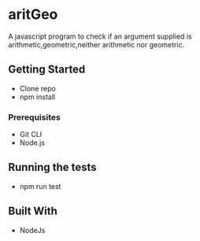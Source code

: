 # aritGeo

A javascript program to check  if an argument supplied is arithmetic,geometric,neither arithmetic nor geometric.


## Getting Started

* Clone repo
* npm install

### Prerequisites

* Git CLI
* Node.js




## Running the tests

* npm run test


## Built With

* NodeJs